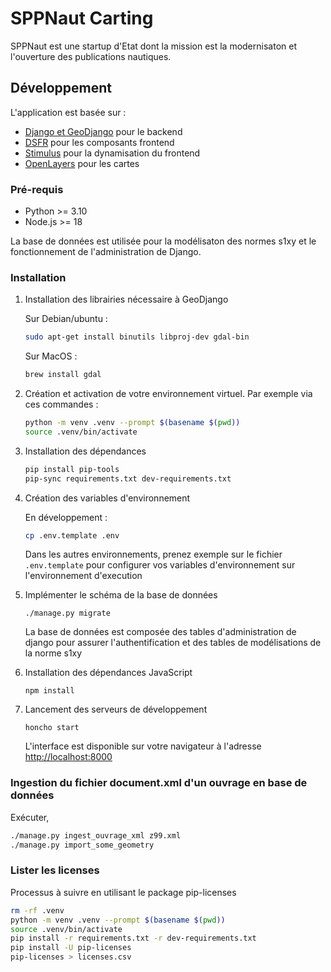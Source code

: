 # SPPNaut Carting

SPPNaut est une startup d'Etat dont la mission est la modernisaton et l'ouverture des publications nautiques.

## Développement

L'application est basée sur :

-   [Django et GeoDjango](https://www.djangoproject.com) pour le backend
-   [DSFR](https://www.systeme-de-design.gouv.fr) pour les composants frontend
-   [Stimulus](https://stimulus.hotwired.dev) pour la dynamisation du frontend
-   [OpenLayers](https://openlayers.org) pour les cartes

### Pré-requis

-   Python >= 3.10
-   Node.js >= 18

La base de données est utilisée pour la modélisaton des normes s1xy et le fonctionnement de l'administration de Django.

### Installation

1. Installation des librairies nécessaire à GeoDjango

    Sur Debian/ubuntu :

    ```sh
    sudo apt-get install binutils libproj-dev gdal-bin
    ```

    Sur MacOS :

    ```sh
    brew install gdal
    ```

1. Création et activation de votre environnement virtuel. Par exemple via ces commandes :

    ```sh
    python -m venv .venv --prompt $(basename $(pwd))
    source .venv/bin/activate
    ```

1. Installation des dépendances

    ```sh
    pip install pip-tools
    pip-sync requirements.txt dev-requirements.txt
    ```

1. Création des variables d'environnement

    En développement :

    ```sh
    cp .env.template .env
    ```

    Dans les autres environnements, prenez exemple sur le fichier `.env.template` pour configurer vos variables d'environnement sur l'environnement d'execution

1. Implémenter le schéma de la base de données

    `./manage.py migrate`

    La base de données est composée des tables d'administration de django pour assurer l'authentification et des tables de modélisations de la norme s1xy

1. Installation des dépendances JavaScript

    `npm install`

1. Lancement des serveurs de développement

    `honcho start`

    L'interface est disponible sur votre navigateur à l'adresse [http://localhost:8000](http://localhost:8000)

### Ingestion du fichier document.xml d'un ouvrage en base de données

Exécuter,

```sh
./manage.py ingest_ouvrage_xml z99.xml
./manage.py import_some_geometry
```

### Lister les licenses

Processus à suivre en utilisant le package pip-licenses

```sh
rm -rf .venv
python -m venv .venv --prompt $(basename $(pwd))
source .venv/bin/activate
pip install -r requirements.txt -r dev-requirements.txt
pip install -U pip-licenses
pip-licenses > licenses.csv
```
